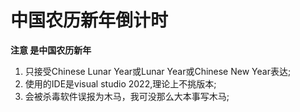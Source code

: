 # 中国农历新年倒计时
**注意 是中国农历新年**
1. 只接受Chinese Lunar Year或Lunar Year或Chinese New Year表达;
2. 使用的IDE是visual studio 2022,理论上不挑版本;
3. 会被杀毒软件误报为木马，我可没那么大本事写木马;
